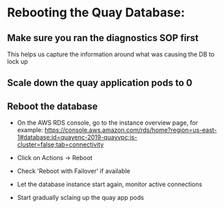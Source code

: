 # Rebooting the Quay Database:

## Make sure you ran the diagnostics SOP first

This helps us capture the information around what was causing the DB to lock up

## Scale down the quay application pods to 0

## Reboot the database

- On the AWS RDS console, go to the instance overview page, for example: https://console.aws.amazon.com/rds/home?region=us-east-1#database:id=quayenc-2019-quayvpc;is-cluster=false;tab=connectivity

- Click on Actions -> Reboot

- Check 'Reboot with Failover' if available

- Let the database instance start again, monitor active connections

- Start gradually sclaing up the quay app pods
